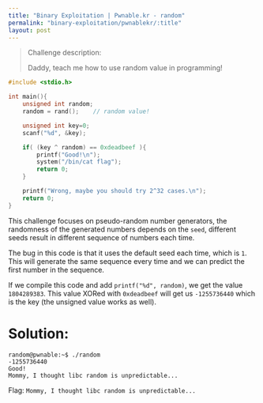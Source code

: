 ```yaml
---
title: "Binary Exploitation | Pwnable.kr - random"
permalink: "binary-exploitation/pwnablekr/:title"
layout: post
---
```


> Challenge description:
>
> Daddy, teach me how to use random value in programming!




```c
#include <stdio.h>

int main(){
	unsigned int random;
	random = rand();	// random value!

	unsigned int key=0;
	scanf("%d", &key);

	if( (key ^ random) == 0xdeadbeef ){
		printf("Good!\n");
		system("/bin/cat flag");
		return 0;
	}

	printf("Wrong, maybe you should try 2^32 cases.\n");
	return 0;
}
```

This challenge focuses on pseudo-random number generators, the randomness of the generated numbers depends on the `seed`, different seeds result in different sequence of numbers each time.

The bug in this code is that it uses the default seed each time, which is `1`. This will generate the same sequence every time and we can predict the first number in the sequence.

If we compile this code and add `printf("%d", random)`, we get the value `1804289383`. This value XORed with `0xdeadbeef` will get us `-1255736440` which is the key (the unsigned value works as well).

# Solution:

```
random@pwnable:~$ ./random 
-1255736440
Good!
Mommy, I thought libc random is unpredictable...
```

Flag: `Mommy, I thought libc random is unpredictable...`
